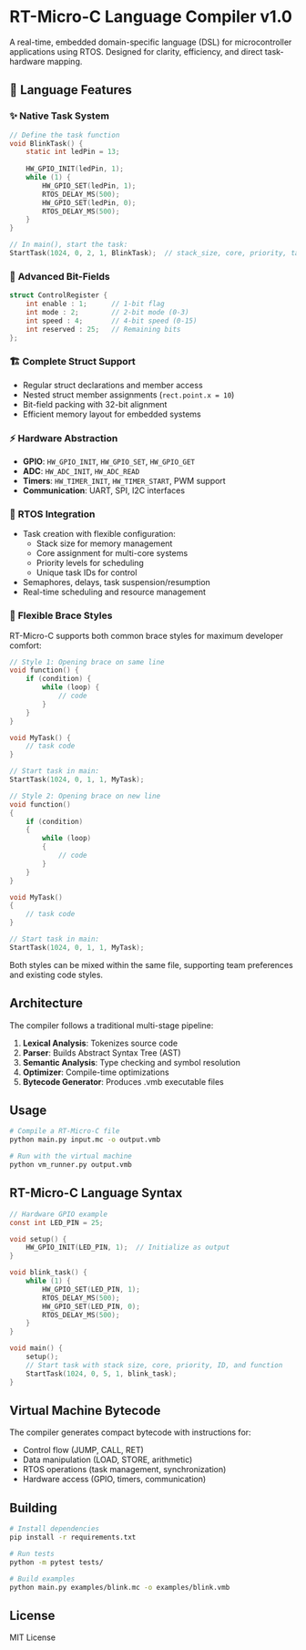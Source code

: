 # RT-Micro-C Language Compiler v1.0

A real-time, embedded domain-specific language (DSL) for microcontroller applications using RTOS. Designed for clarity, efficiency, and direct task-hardware mapping.

## 🚀 Language Features

### ✨ **Native Task System**
```c
// Define the task function
void BlinkTask() {
    static int ledPin = 13;
    
    HW_GPIO_INIT(ledPin, 1);
    while (1) {
        HW_GPIO_SET(ledPin, 1);
        RTOS_DELAY_MS(500);
        HW_GPIO_SET(ledPin, 0);
        RTOS_DELAY_MS(500);
    }
}

// In main(), start the task:
StartTask(1024, 0, 2, 1, BlinkTask);  // stack_size, core, priority, task_id, function
```

### 🔧 **Advanced Bit-Fields**
```c
struct ControlRegister {
    int enable : 1;      // 1-bit flag
    int mode : 2;        // 2-bit mode (0-3)
    int speed : 4;       // 4-bit speed (0-15)
    int reserved : 25;   // Remaining bits
};
```

### 🏗️ **Complete Struct Support**
- Regular struct declarations and member access
- Nested struct member assignments (`rect.point.x = 10`)
- Bit-field packing with 32-bit alignment
- Efficient memory layout for embedded systems

### ⚡ **Hardware Abstraction**
- **GPIO**: `HW_GPIO_INIT`, `HW_GPIO_SET`, `HW_GPIO_GET`
- **ADC**: `HW_ADC_INIT`, `HW_ADC_READ`
- **Timers**: `HW_TIMER_INIT`, `HW_TIMER_START`, PWM support
- **Communication**: UART, SPI, I2C interfaces

### 🔄 **RTOS Integration**
- Task creation with flexible configuration:
  - Stack size for memory management
  - Core assignment for multi-core systems
  - Priority levels for scheduling
  - Unique task IDs for control
- Semaphores, delays, task suspension/resumption
- Real-time scheduling and resource management

### 🎨 **Flexible Brace Styles**
RT-Micro-C supports both common brace styles for maximum developer comfort:

```c
// Style 1: Opening brace on same line
void function() {
    if (condition) {
        while (loop) {
            // code
        }
    }
}

void MyTask() {
    // task code
}

// Start task in main:
StartTask(1024, 0, 1, 1, MyTask);
```

```c
// Style 2: Opening brace on new line
void function()
{
    if (condition)
    {
        while (loop)
        {
            // code
        }
    }
}

void MyTask()
{
    // task code
}

// Start task in main:
StartTask(1024, 0, 1, 1, MyTask);
```

Both styles can be mixed within the same file, supporting team preferences and existing code styles.

## Architecture

The compiler follows a traditional multi-stage pipeline:

1. **Lexical Analysis**: Tokenizes source code
2. **Parser**: Builds Abstract Syntax Tree (AST)
3. **Semantic Analysis**: Type checking and symbol resolution
4. **Optimizer**: Compile-time optimizations
5. **Bytecode Generator**: Produces .vmb executable files

## Usage

```bash
# Compile a RT-Micro-C file
python main.py input.mc -o output.vmb

# Run with the virtual machine
python vm_runner.py output.vmb
```

## RT-Micro-C Language Syntax

```c
// Hardware GPIO example
const int LED_PIN = 25;

void setup() {
    HW_GPIO_INIT(LED_PIN, 1);  // Initialize as output
}

void blink_task() {
    while (1) {
        HW_GPIO_SET(LED_PIN, 1);
        RTOS_DELAY_MS(500);
        HW_GPIO_SET(LED_PIN, 0);
        RTOS_DELAY_MS(500);
    }
}

void main() {
    setup();
    // Start task with stack size, core, priority, ID, and function
    StartTask(1024, 0, 5, 1, blink_task);
}
```

## Virtual Machine Bytecode

The compiler generates compact bytecode with instructions for:
- Control flow (JUMP, CALL, RET)
- Data manipulation (LOAD, STORE, arithmetic)
- RTOS operations (task management, synchronization)
- Hardware access (GPIO, timers, communication)

## Building

```bash
# Install dependencies
pip install -r requirements.txt

# Run tests
python -m pytest tests/

# Build examples
python main.py examples/blink.mc -o examples/blink.vmb
```

## License

MIT License
